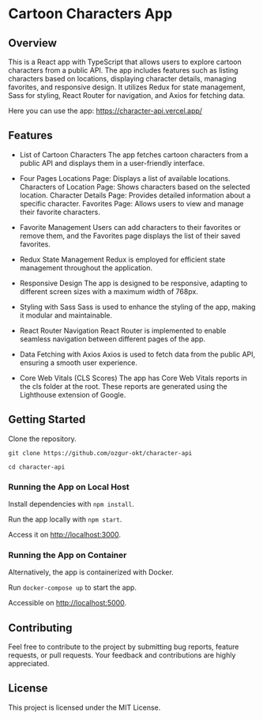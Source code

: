 # Cartoon Characters App
## Overview
This is a React app with TypeScript that allows users to explore cartoon characters from a public API. The app includes features such as listing characters based on locations, displaying character details, managing favorites, and responsive design. It utilizes Redux for state management, Sass for styling, React Router for navigation, and Axios for fetching data.

Here you can use the app: https://character-api.vercel.app/

## Features

* List of Cartoon Characters
The app fetches cartoon characters from a public API and displays them in a user-friendly interface.

* Four Pages
Locations Page: Displays a list of available locations.
Characters of Location Page: Shows characters based on the selected location.
Character Details Page: Provides detailed information about a specific character.
Favorites Page: Allows users to view and manage their favorite characters.
* Favorite Management
Users can add characters to their favorites or remove them, and the Favorites page displays the list of their saved favorites.

* Redux State Management
Redux is employed for efficient state management throughout the application.

* Responsive Design
The app is designed to be responsive, adapting to different screen sizes with a maximum width of 768px.

* Styling with Sass
Sass is used to enhance the styling of the app, making it modular and maintainable.

* React Router Navigation
React Router is implemented to enable seamless navigation between different pages of the app.

* Data Fetching with Axios
Axios is used to fetch data from the public API, ensuring a smooth user experience.

* Core Web Vitals (CLS Scores)
The app has Core Web Vitals reports in the cls folder at the root. These reports are generated using the Lighthouse extension of Google.

## Getting Started
Clone the repository.

`git clone https://github.com/ozgur-okt/character-api`

`cd character-api`

### Running the App on Local Host

Install dependencies with `npm install`.

Run the app locally with `npm start`.

Access it on [http://localhost:3000](http://localhost:3000).

### Running the App on Container

Alternatively, the app is containerized with Docker. 

Run `docker-compose up` to start the app. 

Accessible on [http://localhost:5000](http://localhost:5000).

## Contributing
Feel free to contribute to the project by submitting bug reports, feature requests, or pull requests. Your feedback and contributions are highly appreciated.

## License
This project is licensed under the MIT License.
